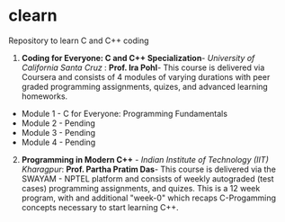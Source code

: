 # clearn
Repository to learn C and C++ coding

1. **Coding for Everyone: C and C++ Specialization**- *University of California Santa Cruz* : **Prof. Ira Pohl**-
    This course is delivered via Coursera and consists of 4 modules of varying durations with peer graded programming assignments, quizes, and advanced learning homeworks.
- Module 1 - C for Everyone: Programming Fundamentals
- Module 2 - Pending
- Module 3 - Pending
- Module 4 - Pending

2. **Programming in Modern C++** - *Indian Institute of Technology (IIT) Kharagpur*: **Prof. Partha Pratim Das**-
    This course is delivered via the SWAYAM - NPTEL platform and consists of weekly autograded (test cases) programming assignments, and quizes. This is a 12 week program, with and additional "week-0" which recaps C-Progamming concepts necessary to start learning C++.